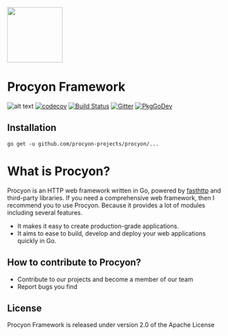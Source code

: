 
<img src="https://avatars.githubusercontent.com/u/66616268?s=200&v=4" width="128">

# Procyon Framework
![alt text](https://goreportcard.com/badge/github.com/procyon-projects/procyon)
[![codecov](https://codecov.io/gh/procyon-projects/procyon/branch/master/graph/badge.svg?token=H02KEYZVHH)](https://codecov.io/gh/procyon-projects/procyon)
[![Build Status](https://travis-ci.com/procyon-projects/procyon.svg?branch=master)](https://travis-ci.com/procyon-projects/procyon)
[![Gitter](https://badges.gitter.im/procyon-projects/community.svg)](https://gitter.im/procyon-projects/community?utm_source=badge&utm_medium=badge&utm_campaign=pr-badge)
[![PkgGoDev](https://pkg.go.dev/badge/procyon-projects/procyon)](https://pkg.go.dev/github.com/procyon-projects/procyon)


## Installation

```shell
go get -u github.com/procyon-projects/procyon/...
```

# What is Procyon? 

Procyon is an HTTP web framework written in Go, powered by [fasthttp](https://github.com/valyala/fasthttp) 
and third-party libraries. If you need a comprehensive web framework, then I recommend you to use Procyon. Because it provides a lot of modules including several features.

* It makes it easy to create production-grade applications. 
* It aims to ease to build, develop and deploy your web applications quickly in Go.

## How to contribute to Procyon?
* Contribute to our projects and become a member of our team
* Report bugs you find

## License
Procyon Framework is released under version 2.0 of the Apache License
